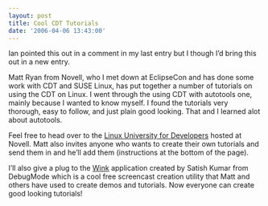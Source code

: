 ```yaml
---
layout: post
title: Cool CDT Tutorials
date: '2006-04-06 13:43:00'
---
```



Ian pointed this out in a comment in my last entry but I though I’d bring this out in a new entry.

Matt Ryan from Novell, who I met down at EclipseCon and has done some work with CDT and SUSE Linux, has put together a number of tutorials on using the CDT on Linux. I went through the using CDT with autotools one, mainly because I wanted to know myself. I found the tutorials very thorough, easy to follow, and just plain good looking. That and I learned alot about autotools.

Feel free to head over to the [Linux University for Developers](http://developer.novell.com/wiki/index.php/Linux_University_for_Developers) hosted at Novell. Matt also invites anyone who wants to create their own tutorials and send them in and he’ll add them (instructions at the bottom of the page).

I’ll also give a plug to the [Wink](http://www.debugmode.com/wink/) application created by Satish Kumar from DebugMode which is a cool free screencast creation utility that Matt and others have used to create demos and tutorials. Now everyone can create good looking tutorials!


